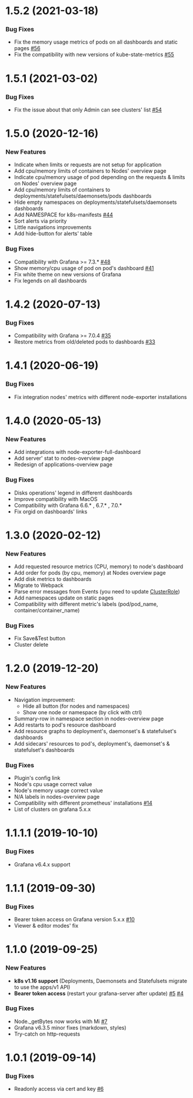 # 1.5.2 (2021-03-18)

### Bug Fixes
* Fix the memory usage metrics of pods on all dashboards and static pages [#56](https://github.com/devopsprodigy/kubegraf/issues/56)
* Fix the compatibility with new versions of kube-state-metrics [#55](https://github.com/devopsprodigy/kubegraf/issues/55)

# 1.5.1 (2021-03-02)

### Bug Fixes
* Fix the issue about that only Admin can see clusters' list [#54](https://github.com/devopsprodigy/kubegraf/issues/54)


# 1.5.0 (2020-12-16)

### New Features
* Indicate when limits or requests are not setup for application
* Add cpu/memory limits of containers to Nodes' overview page
* Indicate cpu/memory usage of pod depending on the requests & limits on Nodes' overview page
* Add cpu/memory limits of containers to deployments/statefulsets/daemonsets/pods dashboards
* Hide empty namespaces on deployments/statefulsets/daemonsets dashboards
* Add NAMESPACE for k8s-manifests [#44](https://github.com/devopsprodigy/kubegraf/issues/44)
* Sort alerts via priority
* Little navigations improvements
* Add hide-button for alerts' table

### Bug Fixes
* Compatibility with Grafana >= 7.3.* [#48](https://github.com/devopsprodigy/kubegraf/issues/48)
* Show memory/cpu usage of pod on pod's dashboard [#41](https://github.com/devopsprodigy/kubegraf/pull/41)
* Fix white theme on new versions of Grafana
* Fix legends on all dashboards


# 1.4.2 (2020-07-13)

### Bug Fixes
* Compatibility with Grafana >= 7.0.4 [#35](https://github.com/devopsprodigy/kubegraf/issues/35)
* Restore metrics from old/deleted pods to dashboards [#33](https://github.com/devopsprodigy/kubegraf/issues/33)

# 1.4.1 (2020-06-19)

### Bug Fixes
* Fix integration nodes' metrics with different node-exporter installations

# 1.4.0 (2020-05-13)

### New Features
* Add integrations with node-exporter-full-dashboard
* Add server' stat to nodes-overview page
* Redesign of applications-overview page

### Bug Fixes
* Disks operations' legend in different dashboards
* Improve compatibility with MacOS
* Compatibility with Grafana 6.6.* , 6.7.* , 7.0.*
* Fix orgid on dashboards' links

# 1.3.0 (2020-02-12)

### New Features
* Add requested resource metrics (CPU, memory) to node's dashboard
* Add order for pods (by cpu, memory) at Nodes overview page
* Add disk metrics to dashboards
* Migrate to Webpack
* Parse error messages from Events (you need to update [ClusterRole](https://github.com/devopsprodigy/kubegraf/blob/master/kubernetes/clusterrole.yaml))
* Add namespaces update on static pages
* Compatibility with different metric's labels (pod/pod_name, container/container_name)


### Bug Fixes
* Fix Save&Test button
* Cluster delete

# 1.2.0 (2019-12-20)

### New Features
* Navigation improvement:
    * Hide all button (for nodes and namespaces)
    * Show one node or namespace (by click with ctrl)
* Summary-row in namespace section in nodes-overview page
* Add restarts to pod's resource dashboard
* Add resource graphs to deployment's, daemonset's & statefulset's dashboards
* Add sidecars' resources to pod's, deployment's, daemonset's & statefulset's dashboards

### Bug Fixes
* Plugin's config link
* Node's cpu usage correct value
* Node's memory usage correct value
* N/A labels in nodes-overview page
* Compatibility with different prometheus' installations [#14](https://github.com/devopsprodigy/kubegraf/issues/14)
* List of clusters on grafana 5.x.x

# 1.1.1.1 (2019-10-10)
### Bug Fixes
* Grafana v6.4.x support

# 1.1.1 (2019-09-30)
### Bug Fixes
* Bearer token access on Grafana version 5.x.x [#10](https://github.com/devopsprodigy/kubegraf/issues/10)
* Viewer & editor modes' fix

# 1.1.0 (2019-09-25)

### New Features
* **k8s v1.16 support** (Deployments, Daemonsets and Statefulsets migrate to use the apps/v1 API)
* **Bearer token access** (restart your grafana-server after update) [#5](https://github.com/devopsprodigy/kubegraf/issues/5) [#4](https://github.com/devopsprodigy/kubegraf/issues/4)

### Bug Fixes
* Node._getBytes now works with Mi [#7](https://github.com/devopsprodigy/kubegraf/pull/7)
* Grafana v6.3.5 minor fixes (markdown, styles)
* Try-catch on http-requests

# 1.0.1 (2019-09-14)

### Bug Fixes
* Readonly access via cert and key [#6](https://github.com/devopsprodigy/kubegraf/pull/6)
